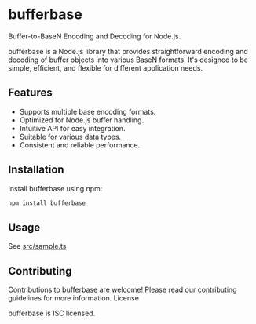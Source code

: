 # bufferbase

Buffer-to-BaseN Encoding and Decoding for Node.js.

bufferbase is a Node.js library that provides straightforward encoding and decoding of buffer objects into various BaseN formats. It's designed to be simple, efficient, and flexible for different application needs.

## Features

- Supports multiple base encoding formats.
- Optimized for Node.js buffer handling.
- Intuitive API for easy integration.
- Suitable for various data types.
- Consistent and reliable performance.

## Installation

Install bufferbase using npm:

```bash
npm install bufferbase
```

## Usage

See [src/sample.ts](/src/sample.ts)


## Contributing

Contributions to bufferbase are welcome! Please read our contributing guidelines for more information.
License

bufferbase is ISC licensed.
